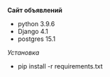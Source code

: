 **Сайт объявлений**


- python 3.9.6
- Django 4.1
- postgres 15.1

*Установка*

- pip install -r requirements.txt